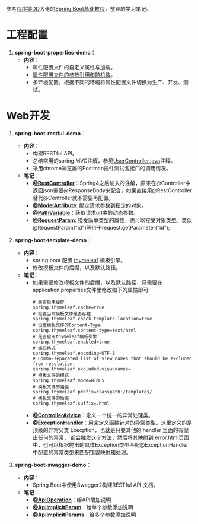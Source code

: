 参考[程序猿DD](https://github.com/dyc87112)大佬的[Spring Boot基础教程](http://blog.didispace.com/Spring-Boot%E5%9F%BA%E7%A1%80%E6%95%99%E7%A8%8B/)，整理的学习笔记。

# 工程配置

1. **spring-boot-properties-demo**：
    * **内容**：
        * 属性配置文件的自定义属性与加载。
        * [属性配置文件的参数引用和随机数](https://github.com/wangleeyom/spring-boot-learning/blob/master/spring-boot-properties-demo/src/main/resources/application.properties)。
        * 多环境配置，根据不同的环境将属性配置文件切换为生产、开发、测试。

# Web开发

1. **spring-boot-restful-demo**：
    * **内容**：
        * 构建RESTful API。
        * 总结常用的spring MVC注解，参见[UserController.java](https://github.com/wangleeyom/spring-boot-learning/blob/master/spring-boot-restful-demo/src/main/java/com/leeyom/controller/UserController.java)注释。
        * 采用chrome浏览器的Postman插件测试各接口的调用情况。
    * **笔记**：
        * **[@RestController](https://github.com/wangleeyom/spring-boot-learning/blob/master/spring-boot-restful-demo/src/main/java/com/leeyom/controller/UserController.java)**：Spring4之后加入的注解，原来在@Controller中返回json需要@ResponseBody来配合，如果直接用@RestController替代@Controller就不需要再配置。
        * **[@ModelAttribute](https://github.com/wangleeyom/spring-boot-learning/blob/master/spring-boot-restful-demo/src/main/java/com/leeyom/controller/UserController.java)**: 绑定请求参数到指定的对象。
        * **[@PathVariable](https://github.com/wangleeyom/spring-boot-learning/blob/master/spring-boot-restful-demo/src/main/java/com/leeyom/controller/UserController.java)**：获取请求url中的动态参数。
        * **[@RequestParam](https://github.com/wangleeyom/spring-boot-learning/blob/master/spring-boot-restful-demo/src/main/java/com/leeyom/controller/UserController.java)**: 接受简单类型的属性，也可以接受对象类型。类似@RequestParam("id")等价于request.getParameter("id");
    
2. **spring-boot-template-demo**：
    * **内容**：
        * spring boot 配置 [thymeleaf](https://github.com/wangleeyom/spring-boot-learning/blob/master/spring-boot-template-demo/src/main/resources/templates/index.html) 模板引擎。
        * 修改模板文件的后缀，以及默认路径。
    * **笔记**：
        * 如果需要修改模板文件的后缀，以及默认路径，只需要在application.properties文件里修改如下的属性即可:
            ```properties
          # 是否启用缓存
          spring.thymeleaf.cache=true
          # 检查当前模板文件是否存在
          spring.thymeleaf.check-template-location=true
          # 设置模板文件的Content-Type
          spring.thymeleaf.content-type=text/html
          # 是否启用thymeleaf模板引擎
          spring.thymeleaf.enabled=true
          # 编码格式
          spring.thymeleaf.encoding=UTF-8
          # Comma-separated list of view names that should be excluded from resolution.
          spring.thymeleaf.excluded-view-names=
          # 模板文件的模式
          spring.thymeleaf.mode=HTML5
          # 模板文件的路径
          spring.thymeleaf.prefix=classpath:/templates/
          # 模板文件的后缀
          spring.thymeleaf.suffix=.html
            ```
        * **[@ControllerAdvice](https://github.com/wangleeyom/spring-boot-learning/blob/master/spring-boot-template-demo/src/main/java/com/leeyom/web/GlobalExceptionHandler.java)**：定义一个统一的异常处理类。
        * **[@ExceptionHandler](https://github.com/wangleeyom/spring-boot-learning/blob/master/spring-boot-template-demo/src/main/java/com/leeyom/web/GlobalExceptionHandler.java)**：用来定义函数针对的异常类型。这里定义的是顶级的异常父类 Execption，也就是只要其他的 handler 里面的有抛出任何的异常，
                都会触发这个方法，然后将其映射到 error.html页面中，也可以根据抛出的具体Exception类型匹配@ExceptionHandler中配置的异常类型来匹配错误映射和处理。    
3. **spring-boot-swagger-demo**：
    * **内容**：
        * Spring Boot中使用Swagger2构建RESTful API 文档。
    * **笔记**：
        * **[@ApiOperation](https://github.com/wangleeyom/spring-boot-learning/blob/master/spring-boot-swagger-demo/src/main/java/com/leeyom/controller/UserController.java)**：给API增加说明
        * **[@ApiImplicitParam](https://github.com/wangleeyom/spring-boot-learning/blob/master/spring-boot-swagger-demo/src/main/java/com/leeyom/controller/UserController.java)**：给单个参数添加说明
        * **[@ApiImplicitParams](https://github.com/wangleeyom/spring-boot-learning/blob/master/spring-boot-swagger-demo/src/main/java/com/leeyom/controller/UserController.java)**：给多个参数添加说明